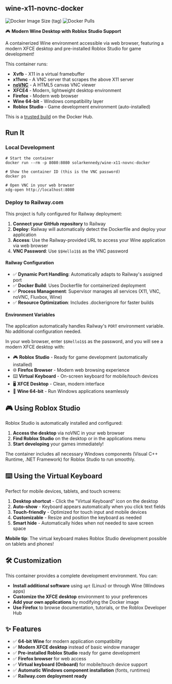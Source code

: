 ## wine-x11-novnc-docker

![Docker Image Size (tag)](https://img.shields.io/docker/image-size/solarkennedy/wine-x11-novnc-docker/latest)
![Docker Pulls](https://img.shields.io/docker/pulls/solarkennedy/wine-x11-novnc-docker)

🎮 **Modern Wine Desktop with Roblox Studio Support**

A containerized Wine environment accessible via web browser, featuring a modern XFCE desktop and pre-installed Roblox Studio for game development!

This container runs:

* **Xvfb** - X11 in a virtual framebuffer
* **x11vnc** - A VNC server that scrapes the above X11 server
* **[noVNC](https://kanaka.github.io/noVNC/)** - A HTML5 canvas VNC viewer
* **XFCE4** - Modern, lightweight desktop environment
* **Firefox** - Modern web browser
* **Wine 64-bit** - Windows compatibility layer
* **Roblox Studio** - Game development environment (auto-installed)

This is a [trusted build](https://registry.hub.docker.com/u/solarkennedy/wine-x11-novnc-docker/)
on the Docker Hub.

## Run It

### Local Development

    # Start the container
    docker run --rm -p 8080:8080 solarkennedy/wine-x11-novnc-docker

    # Show the container ID (this is the VNC password)
    docker ps

    # Open VNC in your web browser
    xdg-open http://localhost:8080

### Deploy to Railway.com

This project is fully configured for Railway deployment:

1. **Connect your GitHub repository** to Railway
2. **Deploy**: Railway will automatically detect the Dockerfile and deploy your application
3. **Access**: Use the Railway-provided URL to access your Wine application via web browser
4. **VNC Password**: Use `$$Hello1$$` as the VNC password

#### Railway Configuration

- ✅ **Dynamic Port Handling**: Automatically adapts to Railway's assigned port
- ✅ **Docker Build**: Uses Dockerfile for containerized deployment  
- ✅ **Process Management**: Supervisor manages all services (X11, VNC, noVNC, Fluxbox, Wine)
- ✅ **Resource Optimization**: Includes .dockerignore for faster builds

#### Environment Variables

The application automatically handles Railway's `PORT` environment variable. No additional configuration needed.

In your web browser, enter `$$Hello1$$` as the password, and you will see a modern XFCE desktop with:

- 🎮 **Roblox Studio** - Ready for game development (automatically installed)
- 🌐 **Firefox Browser** - Modern web browsing experience  
- ⌨️ **Virtual Keyboard** - On-screen keyboard for mobile/touch devices
- 🖥️ **XFCE Desktop** - Clean, modern interface
- 🍷 **Wine 64-bit** - Run Windows applications seamlessly

## 🎮 Using Roblox Studio

Roblox Studio is automatically installed and configured:

1. **Access the desktop** via noVNC in your web browser
2. **Find Roblox Studio** on the desktop or in the applications menu
3. **Start developing** your games immediately!

The container includes all necessary Windows components (Visual C++ Runtime, .NET Framework) for Roblox Studio to run smoothly.

## ⌨️ Using the Virtual Keyboard

Perfect for mobile devices, tablets, and touch screens:

1. **Desktop shortcut** - Click the "Virtual Keyboard" icon on the desktop
2. **Auto-show** - Keyboard appears automatically when you click text fields
3. **Touch-friendly** - Optimized for touch input and mobile devices
4. **Customizable** - Resize and position the keyboard as needed
5. **Smart hide** - Automatically hides when not needed to save screen space

**Mobile tip**: The virtual keyboard makes Roblox Studio development possible on tablets and phones!

## 🛠️ Customization

This container provides a complete development environment. You can:

- **Install additional software** using `apt` (Linux) or through Wine (Windows apps)
- **Customize the XFCE desktop** environment to your preferences
- **Add your own applications** by modifying the Docker image
- **Use Firefox** to browse documentation, tutorials, or the Roblox Developer Hub

## ✨ Features

- ✅ **64-bit Wine** for modern application compatibility
- ✅ **Modern XFCE desktop** instead of basic window manager
- ✅ **Pre-installed Roblox Studio** ready for game development
- ✅ **Firefox browser** for web access
- ✅ **Virtual keyboard (Onboard)** for mobile/touch device support
- ✅ **Automatic Windows component installation** (fonts, runtimes)
- ✅ **Railway.com deployment ready**
